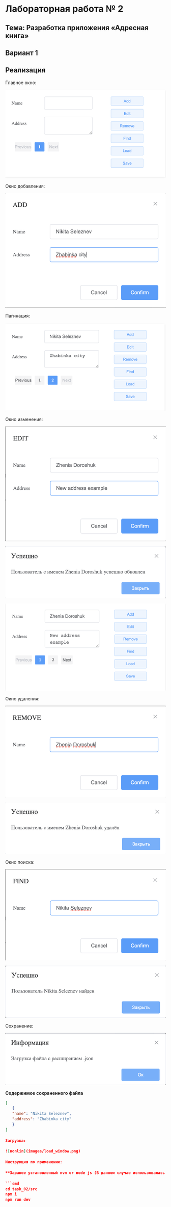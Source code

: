 # Лабораторная работа № 2

## Тема: Разработка приложения «Адресная книга»

## Вариант 1

## Реализация

Главное окно:
   
   ![nonlin](images/main_window.png)

Окно добавления:
   
   ![nonlin](images/add_window.png)

Пагинация:
   
   ![nonlin](images/pagination.png)

Окно изменения:
   
   ![nonlin](images/edit_window_part1.png)
   
   ![nonlin](images/edit_window_alert.png)
   
   ![nonlin](images/edit_window_part2.png)

Окно удаления:
   
   ![nonlin](images/remove_window.png)
   
   ![nonlin](images/remove_window_alert.png)

Окно поиска:
   
   ![nonlin](images/find_window.png)
   
   ![nonlin](images/find_window_alert.png)

Сохранение:
   
   ![nonlin](images/save_alert.png)
   
   **Содержимое сохраненного файла**
   
   ```json
   [
      {
      "name": "Nikita Seleznev",
      "address": "Zhabinka city"
      }
   ]

Загрузка:
   
   ![nonlin](images/load_window.png)

Инструкция по применению:

**Заранее установленный nvm or node js (В данном случае использовалась 14.13.1, Vue 2)**

```cmd
cd task_02/src
npm i
npm run dev
